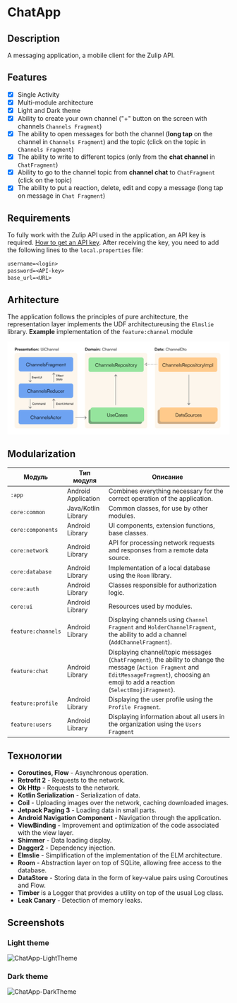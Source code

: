 # ChatApp

## Description

A messaging application, a mobile client for the Zulip API.

## Features

- [X] Single Activity
- [X] Multi-module architecture
- [X] Light and Dark theme
- [X] Ability to create your own channel ("+" button on the screen with
  channels `Channels Fragment`)
- [X] The ability to open messages for both the channel (**long tap** on the channel
  in `Channels Fragment`) and the
  topic (click on the topic in `Channels Fragment`)
- [X] The ability to write to different topics (only from the **chat channel** in `ChatFragment`)
- [X] Ability to go to the channel topic from **channel chat** to `ChatFragment` (click on the
  topic)
- [X] The ability to put a reaction, delete, edit and copy a message (long tap on
  message in `Chat Fragment`)

## Requirements

To fully work with the Zulip API used in the application, an API key is required.
[How to get an API key](https://zulip.com/api/api-keys ).
After receiving the key, you need to add the following lines to the `local.properties` file:

```
username=<login>
password=<API-key>
base_url=<URL>
```

## Arhitecture

The application follows the principles of pure architecture, the representation layer implements the UDF architectureusing the `Elmslie` library. **Example** implementation of the `feature:channel` module

![ChatApp-Architecture](images/Acrhitecture.png)

## Modularization

| Модуль             | Тип модуля          | Описание                                                                                                                                                                                          |
|--------------------|---------------------|---------------------------------------------------------------------------------------------------------------------------------------------------------------------------------------------------|
| `:app`             | Android Application | Combines everything necessary for the correct operation of the application.                                                                                                                       |
| `core:common`      | Java/Kotlin Library | Common classes, for use by other modules.                                                                                                                                                         |
| `core:components`  | Android Library     | UI components, extension functions, base classes.                                                                                                                                                 |
| `core:network`     | Android Library     | API for processing network requests and responses from a remote data source.                                                                                                                      |
| `core:database`    | Android Library     | Implementation of a local database using the `Room` library.                                                                                                                                      |
| `core:auth`        | Android Library     | Classes responsible for authorization logic.                                                                                                                                                      |
| `core:ui`          | Android Library     | Resources used by modules.                                                                                                                                                                        |
| `feature:channels` | Android Library     | Displaying channels using `Channel Fragment` and `HolderChannelFragment`, the ability to add a channel (`AddChannelFragment`).                                                                    |
| `feature:chat`     | Android Library     | Displaying channel/topic messages (`ChatFragment`), the ability to change the message (`Action Fragment` and `EditMessageFragment`), choosing an emoji to add a reaction (`SelectEmojiFragment`). |
| `feature:profile`  | Android Library     | Displaying the user profile using the `Profile Fragment`.                                                                                                                                         |
| `feature:users`    | Android Library     | Displaying information about all users in the organization using the `Users Fragment`                                                                                                             |

## Технологии

- **Coroutines, Flow** - Asynchronous operation.
- **Retrofit 2** - Requests to the network.
- **Ok Http** - Requests to the network.
- **Kotlin Serialization** - Serialization of data.
- **Coil** - Uploading images over the network, caching downloaded images.
- **Jetpack Paging 3** - Loading data in small parts.
- **Android Navigation Component** - Navigation through the application.
- **ViewBinding** - Improvement and optimization of the code associated with the view layer.
- **Shimmer** - Data loading display.
- **Dagger2** - Dependency injection.
- **Elmslie** - Simplification of the implementation of the ELM architecture.
- **Room** - Abstraction layer on top of SQLite, allowing free access to
  the database.
- **DataStore** - Storing data in the form of key-value pairs using Coroutines and Flow.
- **Timber** is a Logger that provides a utility on top of the usual Log class.
- **Leak Canary** - Detection of memory leaks.

## Screenshots

### Light theme

![ChatApp-LightTheme](images/screeenshots_light_theme.png)

### Dark theme

![ChatApp-DarkTheme](images/screeenshots_dark_theme.png)

